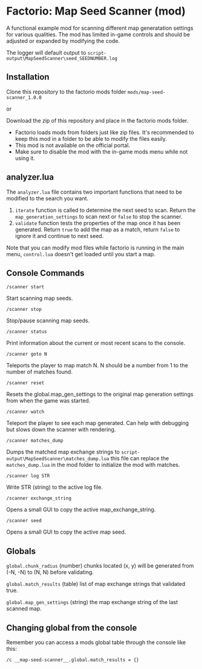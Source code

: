 # Factorio: Map Seed Scanner (mod)

A functional example mod for scanning different map generatation settings for various qualities. The mod has limited in-game controls and should be adjusted or expanded by modifying the code.

The logger will default output to ```script-output\MapSeedScanner\seed_SEEDNUMBER.log```



## Installation

Clone this repository to the factorio mods folder ```mods/map-seed-scanner_1.0.0```

or

Download the zip of this repository and place in the factorio mods folder.

* Factorio loads mods from folders just like zip files. It's recommended to keep this mod in a folder to be able to modify the files easily.
* This mod is not available on the official portal.
* Make sure to disable the mod with the in-game mods menu while not using it.

## analyzer.lua

The ```analyzer.lua``` file contains two important functions that need to be modified to the search you want. 
1. ```iterate``` function is called to determine the next seed to scan. Return the ```map_generation_settings``` to scan next or ```false``` to stop the scanner.
2. ```validate``` function tests the properties of the map once it has been generated. Return ```true``` to add the map as a match, return ```false``` to ignore it and continue to next seed.

Note that you can modify mod files while factorio is running in the main menu, ```control.lua``` doesn't get loaded until you start a map.

## Console Commands

```/scanner start```

Start scanning map seeds.

```/scanner stop```

Stop/pause scanning map seeds.

```/scanner status```

Print information about the current or most recent scans to the console.

```/scanner goto N```

Teleports the player to map match N. N should be a number from 1 to the number of matches found.

```/scanner reset```

Resets the global.map_gen_settings to the original map generation settings from when the game was started.

```/scanner watch```

Teleport the player to see each map generated. Can help with debugging but slows down the scanner with rendering.

```/scanner matches_dump```

Dumps the matched map exchange strings to ```script-output\MapSeedScanner\matches_dump.lua``` this file can replace the ```matches_dump.lua``` in the mod folder to initialize the mod with matches.

```/scanner log STR```

Write STR (string) to the active log file.

```/scanner exchange_string```

Opens a small GUI to copy the active map_exchange_string.

```/scanner seed```

Opens a small GUI to copy the active map seed.

## Globals

```global.chunk_radius``` (number) chunks located (x, y) will be generated from (-N, -N) to (N, N) before validating.

```global.match_results``` (table) list of map exchange strings that validated true.

```global.map_gen_settings``` (string) the map exchange string of the last scanned map.


## Changing global from the console

Remember you can access a mods global table through the console like this:

```/c __map-seed-scanner__.global.match_results = {}```
